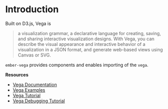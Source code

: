 # Introduction

Built on D3.js, Vega is

> a visualization grammar, a declarative language for creating, saving, and sharing interactive visualization designs. With Vega, you can describe the visual appearance and interactive behavior of a visualization in a JSON format, and generate web-based views using Canvas or SVG.

`ember-vega` provides components and enables importing of the `vega`.

**Resources**

* [Vega Documentation](https://vega.github.io/vega/docs/)
* [Vega Examples](https://vega.github.io/vega/examples/)
* [Vega Tutorial](https://vega.github.io/vega/tutorials/)
* [Vega Debugging Tutorial](http://vega.github.io/vega-tutorials/debugging/)
